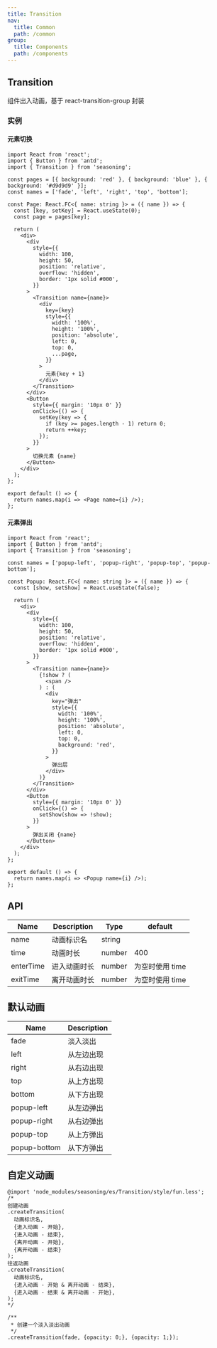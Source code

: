 ```yaml
---
title: Transition
nav:
  title: Common
  path: /common
group:
  title: Components
  path: /components
---
```


## Transition

组件出入动画，基于 react-transition-group 封装

### 实例

#### 元素切换

```tsx
import React from 'react';
import { Button } from 'antd';
import { Transition } from 'seasoning';

const pages = [{ background: 'red' }, { background: 'blue' }, { background: '#d9d9d9' }];
const names = ['fade', 'left', 'right', 'top', 'bottom'];

const Page: React.FC<{ name: string }> = ({ name }) => {
  const [key, setKey] = React.useState(0);
  const page = pages[key];

  return (
    <div>
      <div
        style={{
          width: 100,
          height: 50,
          position: 'relative',
          overflow: 'hidden',
          border: '1px solid #000',
        }}
      >
        <Transition name={name}>
          <div
            key={key}
            style={{
              width: '100%',
              height: '100%',
              position: 'absolute',
              left: 0,
              top: 0,
              ...page,
            }}
          >
            元素{key + 1}
          </div>
        </Transition>
      </div>
      <Button
        style={{ margin: '10px 0' }}
        onClick={() => {
          setKey(key => {
            if (key >= pages.length - 1) return 0;
            return ++key;
          });
        }}
      >
        切换元素 {name}
      </Button>
    </div>
  );
};

export default () => {
  return names.map(i => <Page name={i} />);
};
```

#### 元素弹出

```tsx
import React from 'react';
import { Button } from 'antd';
import { Transition } from 'seasoning';

const names = ['popup-left', 'popup-right', 'popup-top', 'popup-bottom'];

const Popup: React.FC<{ name: string }> = ({ name }) => {
  const [show, setShow] = React.useState(false);

  return (
    <div>
      <div
        style={{
          width: 100,
          height: 50,
          position: 'relative',
          overflow: 'hidden',
          border: '1px solid #000',
        }}
      >
        <Transition name={name}>
          {!show ? (
            <span />
          ) : (
            <div
              key="弹出"
              style={{
                width: '100%',
                height: '100%',
                position: 'absolute',
                left: 0,
                top: 0,
                background: 'red',
              }}
            >
              弹出层
            </div>
          )}
        </Transition>
      </div>
      <Button
        style={{ margin: '10px 0' }}
        onClick={() => {
          setShow(show => !show);
        }}
      >
        弹出关闭 {name}
      </Button>
    </div>
  );
};

export default () => {
  return names.map(i => <Popup name={i} />);
};
```

## API

| Name      | Description  | Type   | default         |
| --------- | ------------ | ------ | --------------- |
| name      | 动画标识名   | string |                 |
| time      | 动画时长     | number | 400             |
| enterTime | 进入动画时长 | number | 为空时使用 time |
| exitTime  | 离开动画时长 | number | 为空时使用 time |

## 默认动画

| Name         | Description |
| ------------ | ----------- |
| fade         | 淡入淡出    |
| left         | 从左边出现  |
| right        | 从右边出现  |
| top          | 从上方出现  |
| bottom       | 从下方出现  |
| popup-left   | 从左边弹出  |
| popup-right  | 从右边弹出  |
| popup-top    | 从上方弹出  |
| popup-bottom | 从下方弹出  |

## 自定义动画

```less
@import 'node_modules/seasoning/es/Transition/style/fun.less';
/*
创建动画
.createTransition(
  动画标识名,
  {进入动画 - 开始},
  {进入动画 - 结束},
  {离开动画 - 开始},
  {离开动画 - 结束}
);
往返动画
.createTransition(
  动画标识名,
  {进入动画 - 开始 & 离开动画 - 结束},
  {进入动画 - 结束 & 离开动画 - 开始},
);
*/

/**
 * 创建一个淡入淡出动画
 */
.createTransition(fade, {opacity: 0;}, {opacity: 1;});
```
